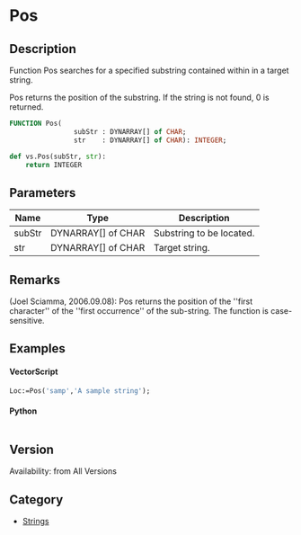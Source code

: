 # Pos

## Description
Function Pos searches for a specified substring contained within in a target string.

Pos returns the position of the substring. If the string is not found, 0 is returned.

```pascal
FUNCTION Pos(
				subStr : DYNARRAY[] of CHAR;
				str    : DYNARRAY[] of CHAR): INTEGER;
```

```python
def vs.Pos(subStr, str):
    return INTEGER
```

## Parameters
|Name|Type|Description|
|---|---|---|
|subStr|DYNARRAY[] of CHAR|Substring to be located.|
|str|DYNARRAY[] of CHAR|Target string.|

## Remarks
(Joel Sciamma, 2006.09.08): Pos returns the position of the ''first character'' of the ''first occurrence'' of the sub-string. The function is case-sensitive.

## Examples
#### VectorScript ####
```pascal
Loc:=Pos('samp','A sample string');
```
#### Python ####
```python

```

## Version
Availability: from All Versions

## Category
* [Strings](../Categories/Strings.md)
